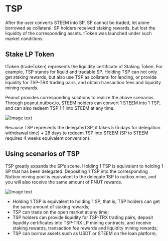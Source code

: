 # TSP

After the user converts STEEM into SP, SP cannot be traded, let alone borrowed as collateral. SP holders received staking rewards, but lost the liquidity of the corresponding assets. tToken was launched under such market conditions.

## Stake LP Token

tToken (tradeToken) represents the liquidity certificate of Staking Token. For example, TSP stands for liquid and tradable SP. Holding TSP can not only get staking rewards, but also use TSP as collateral for lending, or provide liquidity for TSP-TRX trading pairs, and obtain transaction fees and liquidity mining rewards.

Peanut provides corresponding solutions to realize the above scenarios. Through peanut.nutbox.io, STEEM holders can convert 1 STEEM into 1 TSP, and can also redeem TSP 1:1 into STEEM at any time.

![Image text](http://wherein.mobi/wp-content/uploads/2021/03/Liquidity-Staking-Token.jpg)

Because TSP represents the delegated SP, it takes 5 (5 days for delegation withdrawal time) + 28 days to redeem TSP into STEEM (SP to STEEM requires 4 weeks equivalent conversion).

## Using scenarios of TSP

TSP greatly expands the SP’s scene. Holding 1 TSP is equivalent to holding 1 SP that has been delegated. Depositing 1 TSP into the corresponding Nutbox mining pool is equivalent to the delegate 1SP to nutbox.mine, and you will also receive the same amount of PNUT rewards. 

![Image text](http://wherein.mobi/wp-content/uploads/2021/03/deposit-sp.jpg)

* Holding 1 TSP is equivalent to holding 1 SP, that is, TSP holders can get the same amount of staking rewards;
* TSP can trade on the open market at any time;
* TSP holders can provide liquidity for TSP-TRX trading pairs, deposit liquidity certificates into TSP-TRX LP mining contracts, and receive staking rewards, transaction fee rewards and liquidity mining rewards;
* TSP can borrow assets such as USDT or STEEM on the loan platform;
